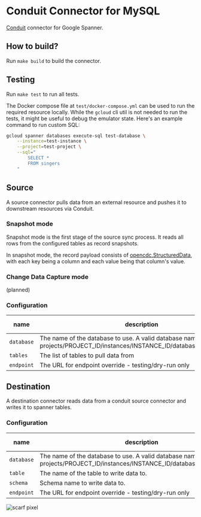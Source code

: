 # Conduit Connector for MySQL

[Conduit](https://conduit.io) connector for Google Spanner.

## How to build?

Run `make build` to build the connector.

## Testing

Run `make test` to run all tests.

The Docker compose file at `test/docker-compose.yml` can be used to run the
required resource locally. While the `gcloud` cli util is not needed to run the tests, it might be useful to debug the emulator state. Here's an example command to run custom SQL:

```bash
gcloud spanner databases execute-sql test-database \
    --instance=test-instance \
    --project=test-project \
    --sql="
        SELECT *
        FROM singers
    "
```

## Source

A source connector pulls data from an external resource and pushes it to
downstream resources via Conduit.

### Snapshot mode

Snapshot mode is the first stage of the source sync process. It reads all rows
from the configured tables as record snapshots.

In snapshot mode, the record payload consists of
[opencdc.StructuredData](https://pkg.go.dev/github.com/conduitio/conduit-connector-sdk@v0.9.1#StructuredData),
with each key being a column and each value being that column's value.

### Change Data Capture mode

(planned)

### Configuration

| name       | description                                                                                                                         | required | default value |
| ---------- | ----------------------------------------------------------------------------------------------------------------------------------- | -------- | ------------- |
| `database` | The name of the database to use. A valid database name has the form projects/PROJECT_ID/instances/INSTANCE_ID/databases/DATABASE_ID | true     |               |
| `tables`   | The list of tables to pull data from                                                                                                | true     |               |
| `endpoint` | The URL for endpoint override - testing/dry-run only                                                                                | false    |               |

## Destination

A destination connector reads data from a conduit source connector and writes it to
spanner tables.

### Configuration

| name       | description                                                                                                                         | required | default value |
| ---------- | ----------------------------------------------------------------------------------------------------------------------------------- | -------- | ------------- |
| `database` | The name of the database to use. A valid database name has the form projects/PROJECT_ID/instances/INSTANCE_ID/databases/DATABASE_ID | true     |               |
| `table`   | The name of the table to write data to.                                                                                                | true     |               |
| `schema`   | Schema name to write data to.                                                                                                | true     |               |
| `endpoint` | The URL for endpoint override - testing/dry-run only                                                                                | false    |               |


![scarf pixel](https://static.scarf.sh/a.png?x-pxid=0b3dbe6d-12de-4051-b4b9-38275009f5eb)
